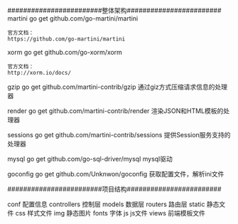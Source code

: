 ########################整体架构########################
martini
	go get github.com/go-martini/martini

	官方文档：
	https://github.com/go-martini/martini


xorm
	go get github.com/go-xorm/xorm
	
	官方文档：
	http://xorm.io/docs/

gzip
	go get github.com/martini-contrib/gzip
	通过giz方式压缩请求信息的处理器

render
	go get github.com/martini-contrib/render
	渲染JSON和HTML模板的处理器

sessions
	go get github.com/martini-contrib/sessions
	提供Session服务支持的处理器

mysql
	go get github.com/go-sql-driver/mysql
	mysql驱动

goconfig
	go get github.com/Unknwon/goconfig
	获取配置文件，解析ini文件

########################项目结构########################

conf			配置信息
controllers		控制层
models			数据层
routers			路由层
static			静态文件
	css			样式文件
	img     	静态图片
	fonts 		字体
	js			js文件
views			前端模板文件